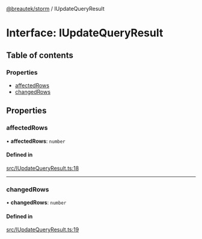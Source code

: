 [@breautek/storm](../README.md) / IUpdateQueryResult

# Interface: IUpdateQueryResult

## Table of contents

### Properties

- [affectedRows](IUpdateQueryResult.md#affectedrows)
- [changedRows](IUpdateQueryResult.md#changedrows)

## Properties

### affectedRows

• **affectedRows**: `number`

#### Defined in

[src/IUpdateQueryResult.ts:18](https://github.com/breautek/storm/blob/c3ad7fa/src/IUpdateQueryResult.ts#L18)

___

### changedRows

• **changedRows**: `number`

#### Defined in

[src/IUpdateQueryResult.ts:19](https://github.com/breautek/storm/blob/c3ad7fa/src/IUpdateQueryResult.ts#L19)
